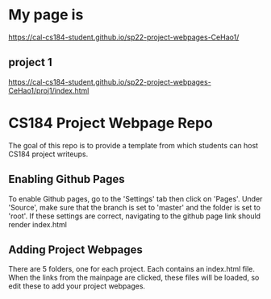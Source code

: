 # My page is 
https://cal-cs184-student.github.io/sp22-project-webpages-CeHao1/

## project 1
https://cal-cs184-student.github.io/sp22-project-webpages-CeHao1/proj1/index.html

# CS184 Project Webpage Repo

The goal of this repo is to provide a template from which students can host CS184 project writeups. 

## Enabling Github Pages

To enable Github pages, go to the 'Settings' tab then click on 'Pages'. Under 'Source', make sure that the branch is set to 'master' and the folder is set to 'root'. If these settings are correct, navigating to the github page link should render index.html

## Adding Project Webpages

There are 5 folders, one for each project. Each contains an index.html file. When the links from the mainpage are clicked, these files will be loaded, so edit these to add your project webpages.
